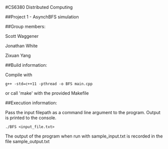 #CS6380 Distributed Computing

##Project 1 - AsynchBFS simulation

##Group members:

Scott Waggener

Jonathan White

Zixuan Yang

##Build information:

Compile with

	g++ -std=c++11 -pthread -o BFS main.cpp
	
or call 'make' with the provided Makefile

##Execution information:

Pass the input filepath as a command line argument to the program. Output is printed to the console.

	./BFS <input_file.txt>

The output of the program when run with sample_input.txt is recorded in the file sample_output.txt
